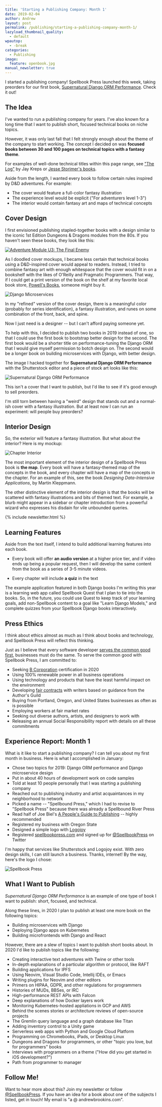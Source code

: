 ```yaml
---
title: 'Starting a Publishing Company: Month 1'
date: 2019-02-04
author: Andrew
layout: post
permalink: /publishing/starting-a-publishing-company-month-1/
lazyload_thumbnail_quality:
  - default
wpautop:
  - -break
categories:
  - Publishing
image:
  feature: openbook.jpg
manual_newsletter: true
---
```

I started a publishing company! Spellbook Press launched this week, taking preorders for our first book, [Supernatural Django ORM Performance](https://gumroad.com/products/MeGbM). Check it out!

## The Idea

I've wanted to run a publishing company for years. I've also known for a long time that I want to publish short, focused technical books on niche topics.

However, it was only last fall that I felt strongly enough about the theme of the company to start working. The concept I decided on was **focused books between 30 and 100 pages on technical topics with a fantasy theme**.

For examples of well-done technical titles within this page range, see ["The Log"](https://engineering.linkedin.com/distributed-systems/log-what-every-software-engineer-should-know-about-real-time-datas-unifying) by Jay Kreps or [Jesse Storimer's books](https://www.jstorimer.com/pages/books).

Aside from the length, I wanted every book to follow certain rules inspired by D&D adventures. For example:

- The cover would feature a full-color fantasy illustration
- The experience level would be explicit ("For adventurers level 1-3")
- The interior would contain fantasy art and maps of technical concepts

## Cover Design

I first envisioned publishing stapled-together books with a design similar to the iconic 1st Edition Dungeons & Dragons modules from the 80s. If you haven't seen these books, they look like this:

[![Adventure Module U3: The Final Enemy](https://www.drivethrurpg.com/images/44/17071.jpg)](https://www.drivethrurpg.com/product/17071/U3-The-Final-Enemy-1e?it=1)

As I doodled cover mockups, I became less certain that technical books using a D&D-inspired cover would appeal to readers. Instead, I tried to combine fantasy art with enough whitespace that the cover would fit in on a bookshelf with the likes of O'Reilly and Pragmatic Programmers. That way, if I could get a print version of the book on the shelf at my favorite local book store, [Powell's Books](https://powells.com), someone might buy it.

![Django Microservices](/images/django-microservices-mockup.png)

In my "refined" version of the cover design, there is a meaningful color (probably for series identification), a fantasy illustration, and runes on some combination of the front, back, and spine.

Now I just need is a designer -- but I can't afford paying someone yet.

To help with this, I decided to publish two books in 2019 instead of one, so that I could use the first book to bootstrap better design for the second. The first book would be a shorter title on performance-tuning the Django ORM that I would give myself permission to botch design on. The second would be a longer book on building microservices with Django, with better design.

The image I hacked together for **Supernatural Django ORM Performance** with the Shutterstock editor and a piece of stock art looks like this:

![Supernatural Django ORM Performance](/images/orm-perf-small.jpg)

This isn't a cover that I want to publish, but I'd like to see if it's good enough to sell preorders.

I'm still torn between having a "weird" design that stands out and a normal-ish cover with a fantasy illustration. But at least now I can run an experiment: will people buy preorders?

## Interior Design
So, the exterior will feature a fantasy illustration. But what about the interior? Here is my mockup:

![Chapter Interior](/images/chapter-interior.png)

The most important element of the interior design of a Spellbook Press book is **the map**. Every book will have a fantasy-themed map of the concepts in the book, and every chapter will have a map of the concepts in the chapter. For an example of this, see the book *Designing Data-Intensive Applications*, by Martin Kleppmann.

The other distinctive element of the interior design is that the books will be scattered with fantasy illustrations and bits of themed text. For example, a blurb might appear in a sidebar or chapter introduction from a powerful wizard who expresses his disdain for vile unbounded queries.

{% include newsletter.html %}

## Learning Features

Aside from the text itself, I intend to build additional learning features into each book.

- Every book will offer **an audio version** at a higher price tier, and if video ends up being a popular request, then I will develop the same content from the book as a series of 3-5 minute videos.

- Every chapter will include **a quiz** in the text

The example application featured in both Django books I'm writing this year is a learning web app called Spellbook Quest that I plan to tie into the books. So, in the future, you could use Quest to keep track of your learning goals, add non-Spellbook content to a goal like "Learn Django Models," and complete quizzes from your Spellbook Django books interactively.

## Press Ethics

I think about ethics almost as much as I think about books and technology, and Spellbook Press will reflect this thinking.

Just as I believe that every software developer [serves the common good first](/technology/what-are-we-doing-here-software-engineering/), businesses must do the same. To serve the common good with Spellbook Press, I am committed to:

- Seeking [B Corporation](https://bcorporation.net/) certification in 2020
- Using 100% renewable power in all business operations
- Using technology and products that have the least harmful impact on the environment
- Developing [fair contracts](https://www.authorsguild.org/where-we-stand/fair-contracts/) with writers based on guidance from the Author's Guild
- Buying from Portland, Oregon, and United States businesses as often as is possible
- Employing workers at fair market rates
- Seeking out diverse authors, artists, and designers to work with
- Releasing an annual Social Responsibility report with details on all these commitments


## Experience Report: Month 1

What is it like to start a publishing company? I can tell you about my first month in business. Here is what I accomplished in January:

- Chose two topics for 2019: Django ORM performance and Django microservice design
- Put in about 40 hours of development work on code samples
- Told at least 10 people personally that I was starting a publishing company
- Reached out to publishing industry and artist acquaintances in my neighborhood to network
- Picked a name -- "Spellbound Press," which I had to revise to "Spellbook Press" because there was already a Spellbound River Press
- Read half of Joe Biel's [A People's Guide to Publishing](https://microcosmpublishing.com/catalog/books/3663) -- highly recommended
- Registered my business with Oregon State
- Designed a simple logo with [Logojoy](https://logojoy.com/)
- Registered [spellbookpress.com](https://spellbookpress.com) and signed up for [@SpellbookPress](https://twitter.com/SpellbookPress) on Twitter

I'm happy that services like Shutterstock and Logojoy exist. With zero design skills, I can still launch a business. Thanks, internet! By the way, here's the logo I chose:

![Spellbook Press](/images/publisher-logo.png)

## What I Want to Publish

*Supernatural Django ORM Performance* is an example of one type of book I want to publish: short, focused, and technical.

Along these lines, in 2020 I plan to publish at least one more book on the following topics:

- Building microservices with Django
- Deploying Django apps on Kubernetes
- Building microfrontends with Django and React

However, there are a slew of topics I want to publish short books about. In 2020 I'd like to publish topics like the following:

- Creating interactive text adventures with Twine or other tools
- In-depth explanations of a particular algorithm or protocol, like RAFT
- Building applications for IPFS
- Using Neovim, Visual Studio Code, Intellij IDEs, or Emacs
- Writing plugins for Neovim and other editors
- Primers on HIPAA, GDPR, and other regulations for programmers
- Histories of MUDs, BBSes, or IRC
- High-performance REST APIs with Falcon
- Deep explanations of how Docker layers work
- Monitoring Kubernetes-hosted appliations in GCP and AWS
- Behind the scenes stories or architecture reviews of open-source projects
- The Gremlin query language and a graph database like Titan
- Adding inventory control to a Unity game
- Serverless web apps with Python and Google Cloud Platform
- Programming on Chromebooks, iPads, or Desktop Linux
- Dungeons and Dragons for programmers, or other "topic you love, but for programmers" books
- Interviews with programmers on a theme ("How did you get started in iOS development?")
- Path from programmer to manager

## Follow Me!

Want to hear more about this? Join my newsletter or follow [@SpellbookPress](https://twitter.com/SpellbookPress). If you have an idea for a book about one of the subjects I listed, get in touch! My email is "a @ andrewbrookins.com".
